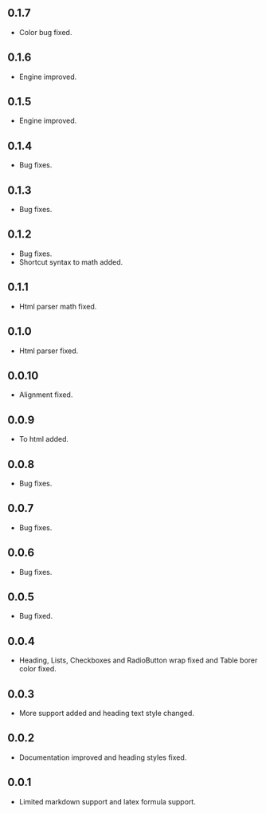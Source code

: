 ## 0.1.7

* Color bug fixed.

## 0.1.6

* Engine improved.

## 0.1.5

* Engine improved.

## 0.1.4

* Bug fixes.

## 0.1.3

* Bug fixes.

## 0.1.2

* Bug fixes.
* Shortcut syntax to math added.

## 0.1.1

* Html parser math fixed.

## 0.1.0

* Html parser fixed.

## 0.0.10

* Alignment fixed.

## 0.0.9

* To html added.

## 0.0.8

* Bug fixes.

## 0.0.7

* Bug fixes.

## 0.0.6

* Bug fixes.

## 0.0.5

* Bug fixed.

## 0.0.4

* Heading, Lists, Checkboxes and RadioButton wrap fixed and Table borer color fixed.

## 0.0.3

* More support added and heading text style changed.

## 0.0.2

* Documentation improved and heading styles fixed.

## 0.0.1

* Limited markdown support and latex formula support.
